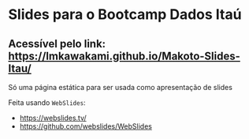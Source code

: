 # Slides para o Bootcamp Dados Itaú

## Acessível pelo link: https://lmkawakami.github.io/Makoto-Slides-Itau/

Só uma página estática para ser usada como apresentação de slides

Feita usando `WebSlides`:
- https://webslides.tv/
- https://github.com/webslides/WebSlides

